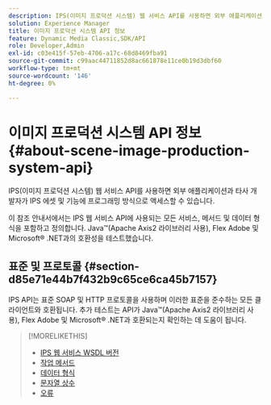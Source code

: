 ```yaml
---
description: IPS(이미지 프로덕션 시스템) 웹 서비스 API를 사용하면 외부 애플리케이션과 타사 개발자가 IPS 에셋 및 기능에 프로그래밍 방식으로 액세스할 수 있습니다.
solution: Experience Manager
title: 이미지 프로덕션 시스템 API 정보
feature: Dynamic Media Classic,SDK/API
role: Developer,Admin
exl-id: c03e415f-57eb-4706-a17c-68d8469fba91
source-git-commit: c99aac44711852d8ac661878e11ce0b19d3dbf60
workflow-type: tm+mt
source-wordcount: '146'
ht-degree: 0%

---
```


# 이미지 프로덕션 시스템 API 정보{#about-scene-image-production-system-api}

IPS(이미지 프로덕션 시스템) 웹 서비스 API를 사용하면 외부 애플리케이션과 타사 개발자가 IPS 에셋 및 기능에 프로그래밍 방식으로 액세스할 수 있습니다.

이 참조 안내서에서는 IPS 웹 서비스 API에 사용되는 모든 서비스, 메서드 및 데이터 형식을 포함하고 정의합니다. Java™(Apache Axis2 라이브러리 사용), Flex Adobe 및 Microsoft® .NET과의 호환성을 테스트했습니다.

## 표준 및 프로토콜 {#section-d85e71e44b7f432b9c65ce6ca45b7157}

IPS API는 표준 SOAP 및 HTTP 프로토콜을 사용하며 이러한 표준을 준수하는 모든 클라이언트와 호환됩니다. 추가 테스트는 API가 Java™(Apache Axis2 라이브러리 사용), Flex Adobe 및 Microsoft® .NET과 호환되는지 확인하는 데 도움이 됩니다.

>[!MORELIKETHIS]
>
>* [IPS 웹 서비스 WSDL 버전](c-wsdl-versions.md#concept-aff3e13f3b59486882260b5f2e962226)
>* [작업 메서드](operations/c-operations-intro/c-methods/c-methods.md)
>* [데이터 형식](types/c-data-types/c-data-types.md#concept-dcf2ce73ff334e22bc4c634e3a0a50a6)
>* [문자열 상수](string-constants/c-string-constants/c-string-constants.md)
>* [오류](faults/c-faults/c-faults.md#concept-28c5e495f39443ecab05384d8cf8ab6b)
